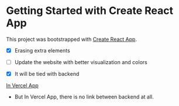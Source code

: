 # Getting Started with Create React App

This project was bootstrapped with [Create React App](https://github.com/facebook/create-react-app).

- [x] Erasing extra elements
- [ ] Update the website with better visualization and colors
- [x] It will be tied with backend


[In Vercel App](https://react-todo-app-puce.vercel.app/) 
- But In Vercel App, there is no link between backend at all.

